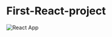 # First-React-project
![React App](https://user-images.githubusercontent.com/81295000/201531481-11fa3815-8c43-44fe-a55b-590e1e960b6b.gif)
